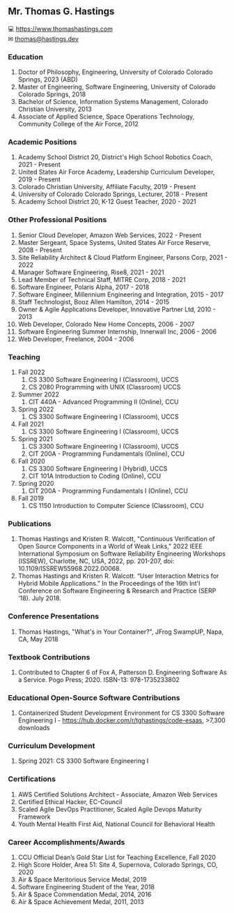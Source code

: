 ## Mr. Thomas G. Hastings
💻 https://www.thomashastings.com \
✉ thomas@hastings.dev

### Education
1. Doctor of Philosophy, Engineering, University of Colorado Colorado Springs, 2023 (ABD)
1. Master of Engineering, Software Engineering, University of Colorado Colorado Springs, 2018
1. Bachelor of Science, Information Systems Management, Colorado Christian University, 2013
1. Associate of Applied Science, Space Operations Technology, Community College of the Air Force, 2012

### Academic Positions
1. Academy School District 20, District's High School Robotics Coach, 2021 - Present
1. United States Air Force Academy, Leadership Curriculum Developer, 2019 - Present
1. Colorado Christian University, Affiliate Faculty, 2019 - Present
1. University of Colorado Colorado Springs, Lecturer, 2018 - Present
1. Academy School District 20, K-12 Guest Teacher, 2020 - 2021

### Other Professional Positions
1. Senior Cloud Developer, Amazon Web Services, 2022 - Present
1. Master Sergeant, Space Systems, United States Air Force Reserve, 2008 - Present
1. Site Reliability Architect & Cloud Platform Engineer, Parsons Corp, 2021 - 2022
1. Manager Software Engineering, Rise8, 2021 - 2021
1. Lead Member of Technical Staff, MITRE Corp, 2018 - 2021
1. Software Engineer, Polaris Alpha, 2017 - 2018
1. Software Engineer, Millennium Engineering and Integration, 2015 - 2017
1. Staff Technologist, Booz Allen Hamilton, 2014 - 2015
1. Owner & Agile Applications Developer, Innovative Partner Ltd, 2010 - 2013
1. Web Developer, Colorado New Home Concepts, 2006 - 2007
1. Software Engineering Summer Internship, Innerwall Inc, 2006 - 2006
1. Web Developer, Freelance, 2004 - 2006

### Teaching 
1. Fall 2022
    1. CS 3300 Software Engineering I (Classroom), UCCS
    1. CS 2080 Programming with UNIX (Classroom) UCCS
1. Summer 2022
    1. CIT 440A - Advanced Programming II (Online), CCU
1. Spring 2022
    1. CS 3300 Software Engineering I (Classroom), UCCS
1. Fall 2021
    1. CS 3300 Software Engineering I (Classroom), UCCS
1. Spring 2021
    1. CS 3300 Software Engineering I (Classroom), UCCS
    1. CIT 200A - Programming Fundamentals (Online), CCU
1. Fall 2020
    1. CS 3300 Software Engineering I (Hybrid), UCCS
    1. CIT 101A Introduction to Coding (Online), CCU
1. Spring 2020 
    1. CIT 200A - Programming Fundamentals I (Online), CCU
1. Fall 2019
    1. CS 1150 Introduction to Computer Science (Classroom), CCU

### Publications
1. Thomas Hastings and Kristen R. Walcott, "Continuous Verification of Open Source Components in a World of Weak Links," 2022 IEEE International Symposium on Software Reliability Engineering Workshops (ISSREW), Charlotte, NC, USA, 2022, pp. 201-207, doi: 10.1109/ISSREW55968.2022.00068.
1. Thomas Hastings and Kristen R. Walcott. “User Interaction Metrics for Hybrid Mobile Applications.” In the Proceedings of the 16th Int'l Conference on Software Engineering & Research and Practice (SERP ‘18). July 2018.

### Conference Presentations 
1. Thomas Hastings, "What's in Your Container?", JFrog SwampUP, Napa, CA, May 2018

### Textbook Contributions
1. Contributed to Chapter 6 of Fox A, Patterson D. Engineering Software As a Service. Pogo Press; 2020. ISBN-13: 978-1735233802

### Educational Open-Source Software Contributions
1. Containerized Student Development Environment for CS 3300 Software Engineering I - https://hub.docker.com/r/tghastings/code-esaas, >7,300 downloads

### Curriculum Development
1. Spring 2021: CS 3300 Software Engineering I 

### Certifications
1. AWS Certified Solutions Architect - Associate, Amazon Web Services
1. Certified Ethical Hacker, EC-Council
1. Scaled Agile DevOps Practitioner, Scaled Agile Devops Maturity Framework
1. Youth Mental Health First Aid, National Council for Behavioral Health

### Career Accomplishments/Awards
1. CCU Official Dean’s Gold Star List for Teaching Excellence, Fall 2020
1. High Score Holder, Area 51: Site 4, Supernova, Colorado Springs, CO, 2020
1. Air & Space Meritorious Service Medal, 2019
1. Software Engineering Student of the Year, 2018
1. Air & Space Commendation Medal, 2014, 2016
1. Air & Space Achievement Medal, 2011, 2013
